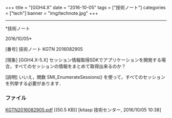 ﻿+++
title = "[GGH4.X"
date = "2016-10-05"
tags = ["技術ノート"]
categories = ["tech"]
banner = "img/technote.jpg"
+++

-----------------------------------------------------------------------------------------------------------------------------

*技術ノート

2016/10/05*


[番号]
技術ノート KGTN 2016082905

[現象]
[GGH4.X-5.X]
セッション情報取得SDKでアプリケーションを開発する場合，すべてのセッションの情報をまとめて取得出来るのか？

[説明]
いいえ，関数 SMI_EnumerateSessions()
を使って，すべてのセッションを列挙する必要があります．


### ファイル

 
 


[KGTN2016082905.pdf](http://techreport.kitasp.net/attachments/download/3030/KGTN2016082905.pdf)
 [(50.5 KB)] [kitasp 技術センター, 2016/10/05
10:38]


 


 

